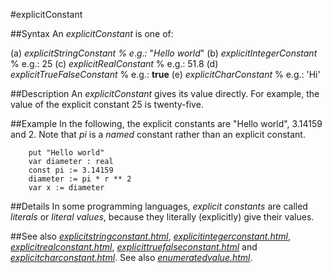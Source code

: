 
#explicitConstant

##Syntax
An _explicitConstant_ is one of:


(a) _explicitStringConstant_   _% e_._g_._:_ "_Hello world_"
(b) _explicitIntegerConstant_   % e.g.: 25
(c) _explicitRealConstant_   % e.g.: 51.8
(d) _explicitTrueFalseConstant_ % e.g.: **true**
(e) _explicitCharConstant_   % e.g.: 'Hi' 



##Description
An _explicitConstant_ gives its value directly. For example, the value of the explicit constant 25 is twenty-five.


##Example
In the following, the explicit constants are "Hello world", 3.14159 and 2. Note that _pi_ is a _named_ constant rather than an explicit constant.

        put "Hello world"
        var diameter : real
        const pi := 3.14159
        diameter := pi * r ** 2
        var x := diameter
##Details
In some programming languages, _explicit constants_ are called _literals_ or _literal values_, because they literally (explicitly) give their values.


##See also
_[explicitstringconstant.html](explicitStringConstant)_, _[explicitintegerconstant.html](explicitIntegerConstant)_, _[explicitrealconstant.html](explicitRealConstant)_, _[explicittruefalseconstant.html](explicitTrueFalseConstant)_ and _[explicitcharconstant.html](explicitCharConstant)_. See also _[enumeratedvalue.html](enumeratedValue)_.

